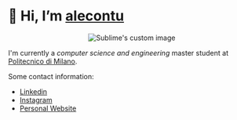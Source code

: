 # 👋 Hi, I’m [alecontu]([https://alecontuit.github.io])

<p align="center">
  <img src="https://media.giphy.com/media/ZVik7pBtu9dNS/giphy.gif" alt="Sublime's custom image"/>
</p>


I'm currently a *computer science and engineering* master student at [Politecnico di Milano](https://www.polimi.it/). 

Some contact information:
- [Linkedin](https://www.linkedin.com/in/alecontu/)
- [Instagram](https://www.instagram.com/ale.contu/)
- [Personal Website](https://alecontuit.github.io)


<!---
To delete the text ~~very important words~~.

## Code:
` print("Hello World")`

- 👀 Dotted list
- 🌱 


![alt text](https://media.giphy.com/media/ZVik7pBtu9dNS/giphy.gif)


alecontuIT/alecontuIT is a ✨ special ✨ repository because its `README.md` (this file) appears on your GitHub profile.
You can click the Preview link to take a look at your changes.
--->
